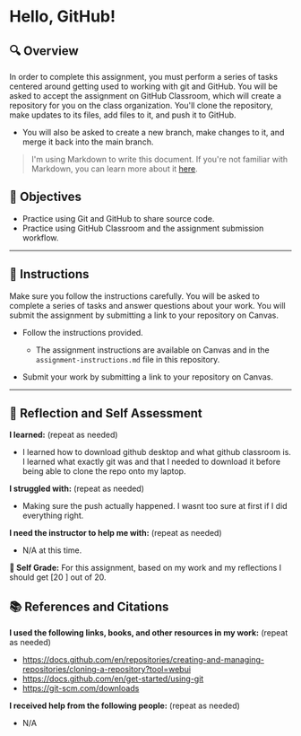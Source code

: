 # Hello, GitHub!

## 🔍 Overview
In order to complete this assignment, you must perform a series of tasks centered around getting used to working with git and GitHub.
You will be asked to accept the assignment on GitHub Classroom, which will create a repository for you on the class organization. You'll clone the repository, make updates to its files, add files to it, and push it to GitHub.
* You will also be asked to create a new branch, make changes to it, and merge it back into the main branch.

> I'm using Markdown to write this document. If you're not familiar with Markdown, you can learn more about it [here](https://guides.github.com/features/mastering-markdown/).

## 🎯 Objectives
- Practice using Git and GitHub to share source code.
- Practice using GitHub Classroom and the assignment submission workflow.

---------------
## 📝 Instructions
Make sure you follow the instructions carefully. You will be asked to complete a series of tasks and answer questions about your work. You will submit the assignment by submitting a link to your repository on Canvas.

- Follow the instructions provided.
  - The assignment instructions are available on Canvas and in the `assignment-instructions.md` file in this repository.

- Submit your work by submitting a link to your repository on Canvas.

---------------
## 💭 Reflection and Self Assessment

**I learned:** (repeat as needed)
- I learned how to download github desktop and what github classroom is.
I learned what exactly git was and that I needed to download it before being able to clone the repo onto my laptop.

**I struggled with:** (repeat as needed)
- Making sure the push actually happened. I wasnt too sure at first if I did everything right. 

**I need the instructor to help me with:** (repeat as needed)
- N/A at this time. 

**💯 Self Grade:** For this assignment, based on my work and my reflections I should get [20 ] out of 20.


## 📚 References and Citations
**I used the following links, books, and other resources in my work:** (repeat as needed)
- https://docs.github.com/en/repositories/creating-and-managing-repositories/cloning-a-repository?tool=webui 
- https://docs.github.com/en/get-started/using-git 
- https://git-scm.com/downloads 
  
**I received help from the following people:** (repeat as needed)
- N/A
